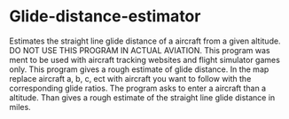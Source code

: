 # Glide-distance-estimator
Estimates the straight line glide distance of a aircraft from a given altitude.
DO NOT USE THIS PROGRAM IN ACTUAL AVIATION.
This program was ment to be used with aircraft tracking websites and
flight simulator games only.
This program gives a rough estimate of glide distance.
In the map replace aircraft a, b, c, ect with aircraft you want 
to follow with the corresponding glide ratios. The program asks to enter a aircraft
than a altitude.
Than gives a rough estimate of the straight line glide distance in miles.
